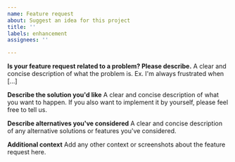 ```yaml
---
name: Feature request
about: Suggest an idea for this project
title: ''
labels: enhancement
assignees: ''

---
```


**Is your feature request related to a problem? Please describe.**
A clear and concise description of what the problem is. Ex. I'm always frustrated when [...]

**Describe the solution you'd like**
A clear and concise description of what you want to happen. If you also want to implement it by yourself, please feel free to tell us.

**Describe alternatives you've considered**
A clear and concise description of any alternative solutions or features you've considered.

**Additional context**
Add any other context or screenshots about the feature request here.
